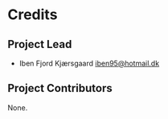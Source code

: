 Credits
=======

Project Lead
----------------

* Iben Fjord Kjærsgaard <iben95@hotmail.dk>

Project Contributors
------------

None.
